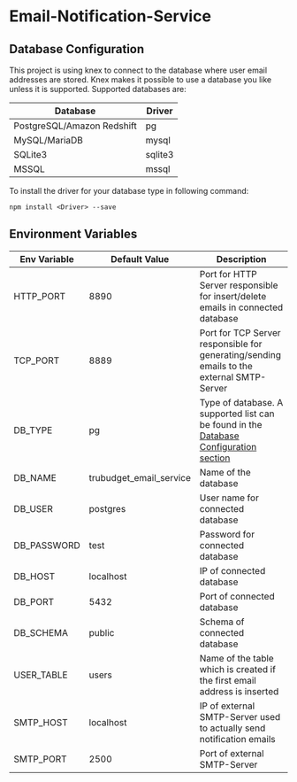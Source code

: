 # Email-Notification-Service

## Database Configuration

This project is using knex to connect to the database where user email addresses are stored. Knex makes it possible to use a database you like unless it is supported.
Supported databases are:

| Database                   | Driver  |
| -------------------------- | ------- |
| PostgreSQL/Amazon Redshift | pg      |
| MySQL/MariaDB              | mysql   |
| SQLite3                    | sqlite3 |
| MSSQL                      | mssql   |

To install the driver for your database type in following command:

```
npm install <Driver> --save
```

## Environment Variables

| Env Variable | Default Value           | Description                                                                                                      |
| ------------ | ----------------------- | ---------------------------------------------------------------------------------------------------------------- |
| HTTP_PORT    | 8890                    | Port for HTTP Server responsible for insert/delete emails in connected database                                  |
| TCP_PORT     | 8889                    | Port for TCP Server responsible for generating/sending emails to the external SMTP-Server                        |
| DB_TYPE      | pg                      | Type of database. A supported list can be found in the [Database Configuration section](#database-configuration) |
| DB_NAME      | trubudget_email_service | Name of the database                                                                                             |
| DB_USER      | postgres                | User name for connected database                                                                                 |
| DB_PASSWORD  | test                    | Password for connected database                                                                                  |
| DB_HOST      | localhost               | IP of connected database                                                                                         |
| DB_PORT      | 5432                    | Port of connected database                                                                                       |
| DB_SCHEMA    | public                  | Schema of connected database                                                                                     |
| USER_TABLE   | users                   | Name of the table which is created if the first email address is inserted                                        |
| SMTP_HOST    | localhost               | IP of external SMTP-Server used to actually send notification emails                                             |
| SMTP_PORT    | 2500                    | Port of external SMTP-Server                                                                                     |
